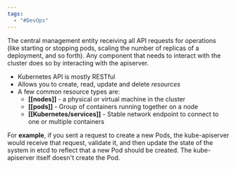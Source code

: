 ```yaml
---
tags:
  - "#DevOps"
---
```

The central management entity receiving all API requests for operations (like starting or stopping pods, scaling the number of replicas of a deployment, and so forth). Any component that needs to interact with the cluster does so by interacting with the apiserver.

- Kubernetes API is mostly RESTful
- Allows you to create, read, update and delete _resources_
- A few common resource types are:
	- **[[nodes]]** - a physical or virtual machine in the cluster
	- **[[pods]]** - Group of containers running together on a node
	- **[[Kubernetes/services]]** - Stable network endpoint to connect to one or multiple containers

For **example**, if you sent a request to create a new Pods, the kube-apiserver would receive that request, validate it, and then update the state of the system in etcd to reflect that a new Pod should be created. The kube-apiserver itself doesn't create the Pod.

